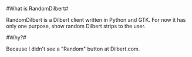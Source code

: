 #What is RandomDilbert#

RandomDilbert is a Dilbert client written in Python and GTK. For now it has only one purpose, show random Dilbert strips to the user.

#Why?#

Because I didn't see a "Random" button at Dilbert.com.

